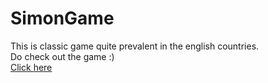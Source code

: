 # SimonGame
This is classic game quite prevalent in the english countries.<br>
Do check out the game :)<br>
<a href="https://aratrik-02.github.io/SimonGame/">Click here</a>
